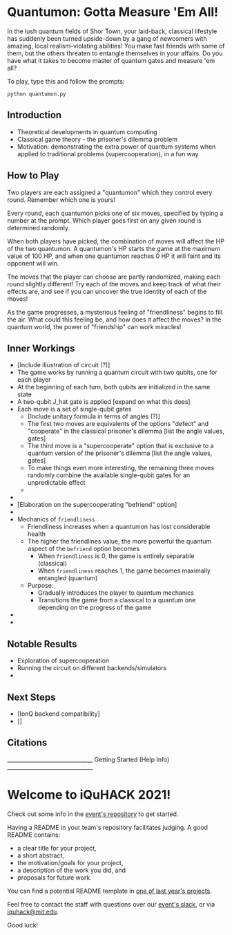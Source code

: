 # Quantumon: Gotta Measure 'Em All!

In the lush quantum fields of Shor Town, your laid-back, classical lifestyle has suddenly been turned upside-down by a gang of newcomers with amazing,
local realism-violating abilities! You make fast friends with some of them, but the others threaten to entangle themselves in your affairs.
Do you have what it takes to become master of quantum gates and measure 'em all?

To play, type this and follow the prompts:
```
python quantumon.py
```

## Introduction
* Theoretical developments in quantum computing
* Classical game theory - the prisoner's dilemma problem
* Motivation: demonstrating the extra power of quantum systems when applied to traditional problems (supercooperation), in a fun way

## How to Play
Two players are each assigned a "quantumon" which they control every round. Remember which one is yours!

Every round, each quantumon picks one of six moves, specified by typing a number at the prompt. Which player goes first on any given round is determined randomly.

When both players have picked, the combination of moves will affect the HP of the two quantumon. A quantumon's HP starts the game at the maximum value of 100 HP, and when one quantumon reaches 0 HP it will faint and its opponent will win.

The moves that the player can choose are partly randomized, making each round slightly different! Try each of the moves and keep track of what their effects are, and see if you can uncover the true identity of each of the moves!

As the game progresses, a mysterious feeling of "friendliness" begins to fill the air. What could this feeling be, and how does it affect the moves? In the quantum world, the power of "friendship" can work miracles!
## Inner Workings
* [Include illustration of circuit (?)]
* The game works by running a quantum circuit with two qubits, one for each player
* At the beginning of each turn, both qubits are initialized in the same state
* A two-qubit J_hat gate is applied [expand on what this does]
* Each move is a set of single-qubit gates
  * [Include unitary formula in terms of angles (?)]
  * The first two moves are equivalents of the options "defect" and "cooperate" in the classical prisoner's dilemma [list the angle values, gates]
  * The third move is a "supercooperate" option that is exclusive to a quantum version of the prisoner's dilemma [list the angle values, gates]
  * To make things even more interesting, the remaining three moves randomly combine the available single-qubit gates for an unpredictable effect
  *
*
* [Elaboration on the supercooperating "befriend" option]
*
* Mechanics of `friendliness`
  * Friendliness increases when a quantumon has lost considerable health
  * The higher the friendlines value, the more powerful the quantum aspect of the `befriend` option becomes
    * When `friendliness` is 0, the game is entirely separable (classical)
    * When `friendliness` reaches 1, the game becomes maximally entangled (quantum)
  * Purpose:
    * Gradually introduces the player to quantum mechanics
    * Transitions the game from a classical to a quantum one depending on the progress of the game
*
*

## Notable Results
* Exploration of supercooperation
* Running the circuit on different backends/simulators
*


## Next Steps
* [IonQ backend compatibility]
* []

## Citations



_______________________________ Getting Started (Help Info)  _______________________________

# Welcome to iQuHACK 2021!
Check out some info in the [event's repository](https://github.com/iQuHACK/2021) to get started.

Having a README in your team's repository facilitates judging. A good README contains:
* a clear title for your project,
* a short abstract,
* the motivation/goals for your project,
* a description of the work you did, and
* proposals for future work.

You can find a potential README template in [one of last year's projects](https://github.com/iQuHACK/QuhacMan).

Feel free to contact the staff with questions over our [event's slack](https://iquhack.slack.com), or via iquhack@mit.edu.

Good luck!
